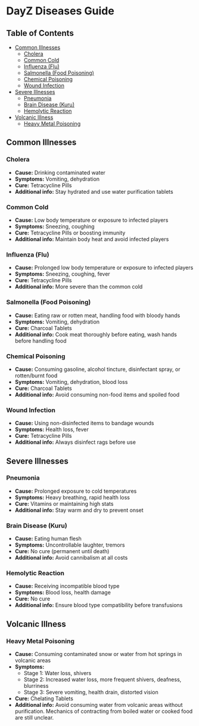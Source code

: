 # DayZ Diseases Guide

## Table of Contents
- [Common Illnesses](#common-illnesses)
  - [Cholera](#cholera)
  - [Common Cold](#common-cold)
  - [Influenza (Flu)](#influenza-flu)
  - [Salmonella (Food Poisoning)](#salmonella-food-poisoning)
  - [Chemical Poisoning](#chemical-poisoning)
  - [Wound Infection](#wound-infection)
- [Severe Illnesses](#severe-illnesses)
  - [Pneumonia](#pneumonia)
  - [Brain Disease (Kuru)](#brain-disease-kuru)
  - [Hemolytic Reaction](#hemolytic-reaction)
- [Volcanic Illness](#volcanic-illness)
  - [Heavy Metal Poisoning](#heavy-metal-poisoning)

## Common Illnesses

### Cholera
- **Cause:** Drinking contaminated water
- **Symptoms:** Vomiting, dehydration
- **Cure:** Tetracycline Pills
- **Additional info:** Stay hydrated and use water purification tablets

### Common Cold
- **Cause:** Low body temperature or exposure to infected players
- **Symptoms:** Sneezing, coughing
- **Cure:** Tetracycline Pills or boosting immunity
- **Additional info:** Maintain body heat and avoid infected players

### Influenza (Flu)
- **Cause:** Prolonged low body temperature or exposure to infected players
- **Symptoms:** Sneezing, coughing, fever
- **Cure:** Tetracycline Pills
- **Additional info:** More severe than the common cold

### Salmonella (Food Poisoning)
- **Cause:** Eating raw or rotten meat, handling food with bloody hands
- **Symptoms:** Vomiting, dehydration
- **Cure:** Charcoal Tablets
- **Additional info:** Cook meat thoroughly before eating, wash hands before handling food

### Chemical Poisoning
- **Cause:** Consuming gasoline, alcohol tincture, disinfectant spray, or rotten/burnt food
- **Symptoms:** Vomiting, dehydration, blood loss
- **Cure:** Charcoal Tablets
- **Additional info:** Avoid consuming non-food items and spoiled food

### Wound Infection
- **Cause:** Using non-disinfected items to bandage wounds
- **Symptoms:** Health loss, fever
- **Cure:** Tetracycline Pills
- **Additional info:** Always disinfect rags before use

## Severe Illnesses

### Pneumonia
- **Cause:** Prolonged exposure to cold temperatures
- **Symptoms:** Heavy breathing, rapid health loss
- **Cure:** Vitamins or maintaining high stats
- **Additional info:** Stay warm and dry to prevent onset

### Brain Disease (Kuru)
- **Cause:** Eating human flesh
- **Symptoms:** Uncontrollable laughter, tremors
- **Cure:** No cure (permanent until death)
- **Additional info:** Avoid cannibalism at all costs

### Hemolytic Reaction
- **Cause:** Receiving incompatible blood type
- **Symptoms:** Blood loss, health damage
- **Cure:** No cure
- **Additional info:** Ensure blood type compatibility before transfusions

## Volcanic Illness

### Heavy Metal Poisoning
- **Cause:** Consuming contaminated snow or water from hot springs in volcanic areas
- **Symptoms:** 
  - Stage 1: Water loss, shivers
  - Stage 2: Increased water loss, more frequent shivers, deafness, blurriness
  - Stage 3: Severe vomiting, health drain, distorted vision
- **Cure:** Chelating Tablets
- **Additional info:** Avoid consuming water from volcanic areas without purification. Mechanics of contracting from boiled water or cooked food are still unclear.

